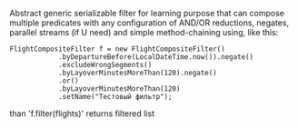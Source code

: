 Abstract generic serializable filter for learning purpose that can compose multiple predicates with any configuration of AND/OR reductions, negates, parallel streams (if U need) and simple method-chaining using, like this:

    FlightCompositeFilter f = new FlightCompositeFilter()
                .byDepartureBefore(LocalDateTime.now()).negate()
                .excludeWrongSegments()
                .byLayoverMinutesMoreThan(120).negate()
                .or()
                .byLayoverMinutesMoreThan(120)
                .setName("Тестовый фильтр");

than 'f.filter(flights)' returns filtered list
